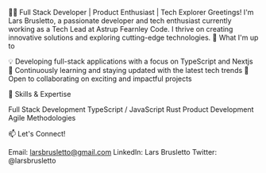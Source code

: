 👨‍💻 Full Stack Developer | Product Enthusiast | Tech Explorer
Greetings! I'm Lars Brusletto, a passionate developer and tech enthusiast currently working as a Tech Lead at Astrup Fearnley Code. I thrive on creating innovative solutions and exploring cutting-edge technologies.
🚀 What I'm up to

💡 Developing full-stack applications with a focus on TypeScript and Nextjs
🌱 Continuously learning and staying updated with the latest tech trends
👯 Open to collaborating on exciting and impactful projects

💼 Skills & Expertise

Full Stack Development
TypeScript / JavaScript
Rust
Product Development
Agile Methodologies

📫 Let's Connect!

Email: larsbrusletto@gmail.com
LinkedIn: Lars Brusletto
Twitter: @larsbrusletto
